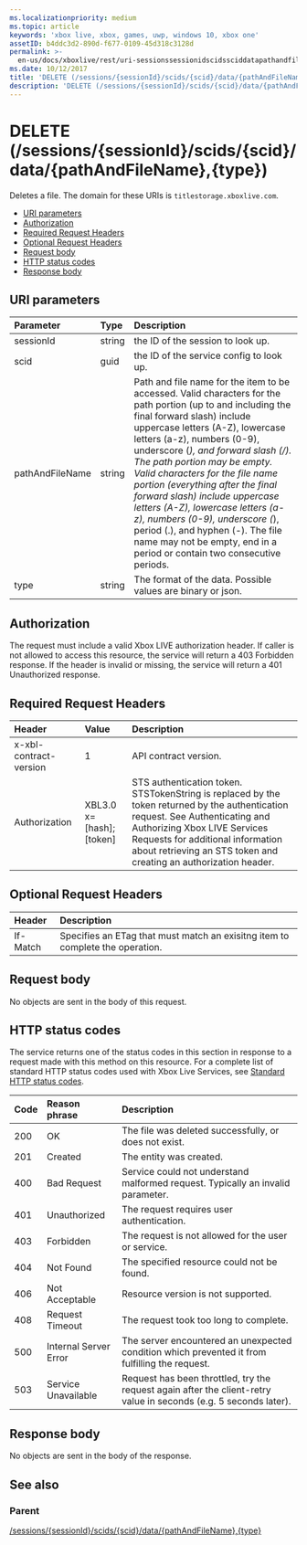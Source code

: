 ```yaml
---
ms.localizationpriority: medium
ms.topic: article
keywords: 'xbox live, xbox, games, uwp, windows 10, xbox one'
assetID: b4ddc3d2-890d-f677-0109-45d318c3128d
permalink: >-
  en-us/docs/xboxlive/rest/uri-sessionssessionidscidssciddatapathandfilenametype-delete.html
ms.date: 10/12/2017
title: 'DELETE (/sessions/{sessionId}/scids/{scid}/data/{pathAndFileName},{type})'
description: 'DELETE (/sessions/{sessionId}/scids/{scid}/data/{pathAndFileName},{type})'
---
```


# DELETE \(/sessions/{sessionId}/scids/{scid}/data/{pathAndFileName},{type}\)

Deletes a file. The domain for these URIs is `titlestorage.xboxlive.com`.

* [URI parameters](delete-sessions-sessionid-scids-scid-data-pathandfilename-type.md#ID4EX)
* [Authorization](delete-sessions-sessionid-scids-scid-data-pathandfilename-type.md#ID4EEB)
* [Required Request Headers](delete-sessions-sessionid-scids-scid-data-pathandfilename-type.md#ID4ERB)
* [Optional Request Headers](delete-sessions-sessionid-scids-scid-data-pathandfilename-type.md#ID4E1C)
* [Request body](delete-sessions-sessionid-scids-scid-data-pathandfilename-type.md#ID4EWD)
* [HTTP status codes](delete-sessions-sessionid-scids-scid-data-pathandfilename-type.md#ID4EDE)
* [Response body](delete-sessions-sessionid-scids-scid-data-pathandfilename-type.md#ID4EUBAC)

## URI parameters <a id="ID4EX"></a>

| Parameter | Type | Description |
| :--- | :--- | :--- |
| sessionId | string | the ID of the session to look up. |
| scid | guid | the ID of the service config to look up. |
| pathAndFileName | string | Path and file name for the item to be accessed. Valid characters for the path portion \(up to and including the final forward slash\) include uppercase letters \(A-Z\), lowercase letters \(a-z\), numbers \(0-9\), underscore \(_\), and forward slash \(/\). The path portion may be empty. Valid characters for the file name portion \(everything after the final forward slash\) include uppercase letters \(A-Z\), lowercase letters \(a-z\), numbers \(0-9\), underscore \(_\), period \(.\), and hyphen \(-\). The file name may not be empty, end in a period or contain two consecutive periods. |
| type | string | The format of the data. Possible values are binary or json. |

## Authorization <a id="ID4EEB"></a>

The request must include a valid Xbox LIVE authorization header. If caller is not allowed to access this resource, the service will return a 403 Forbidden response. If the header is invalid or missing, the service will return a 401 Unauthorized response.

## Required Request Headers <a id="ID4ERB"></a>

| Header | Value | Description |
| :--- | :--- | :--- |
| x-xbl-contract-version | 1 | API contract version. |
| Authorization | XBL3.0 x=\[hash\];\[token\] | STS authentication token. STSTokenString is replaced by the token returned by the authentication request. See Authenticating and Authorizing Xbox LIVE Services Requests for additional information about retrieving an STS token and creating an authorization header. |

## Optional Request Headers <a id="ID4E1C"></a>

| Header | Description |
| :--- | :--- |
| If-Match | Specifies an ETag that must match an exisitng item to complete the operation. |

## Request body <a id="ID4EWD"></a>

No objects are sent in the body of this request.

## HTTP status codes <a id="ID4EDE"></a>

The service returns one of the status codes in this section in response to a request made with this method on this resource. For a complete list of standard HTTP status codes used with Xbox Live Services, see [Standard HTTP status codes](https://github.com/LucienHH/docs-xsapi/tree/8aaeb3d77dec37e3bd2a1d99ea913649665f2490/additional/httpstatuscodes.md).

| Code | Reason phrase | Description |
| :--- | :--- | :--- |
| 200 | OK | The file was deleted successfully, or does not exist. |
| 201 | Created | The entity was created. |
| 400 | Bad Request | Service could not understand malformed request. Typically an invalid parameter. |
| 401 | Unauthorized | The request requires user authentication. |
| 403 | Forbidden | The request is not allowed for the user or service. |
| 404 | Not Found | The specified resource could not be found. |
| 406 | Not Acceptable | Resource version is not supported. |
| 408 | Request Timeout | The request took too long to complete. |
| 500 | Internal Server Error | The server encountered an unexpected condition which prevented it from fulfilling the request. |
| 503 | Service Unavailable | Request has been throttled, try the request again after the client-retry value in seconds \(e.g. 5 seconds later\). |

## Response body <a id="ID4EUBAC"></a>

No objects are sent in the body of the response.

## See also <a id="ID4EDCAC"></a>

### Parent <a id="ID4EFCAC"></a>

[/sessions/{sessionId}/scids/{scid}/data/{pathAndFileName},{type}](https://github.com/LucienHH/docs-xsapi/tree/8aaeb3d77dec37e3bd2a1d99ea913649665f2490/work-in-progress/title-storage/uri-sessionssessionidscidssciddatapathandfilenametype.md)

